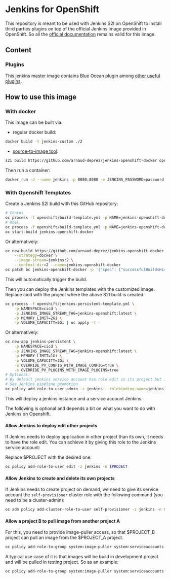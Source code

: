 # Jenkins for OpenShift

This repository is meant to be used with Jenkins S2I on OpenShift to install third parties plugins 
on top of the official Jenkins image provided in OpenShift.
So all the [official documentation](https://github.com/openshift/jenkins) remains valid for this image.

## Content

### Plugins

This jenkins master image contains Blue Ocean plugin among [other useful plugins](plugins.txt).

## How to use this image

### With docker

This image can be built via:

* regular docker build:

```sh
docker build -t jenkins-custom ./2
```

* [source-to-image tool](https://github.com/openshift/source-to-image):

```sh
s2i build https://github.com/arnaud-deprez/jenkins-openshift-docker openshift/jenkins-2-centos7:latest jenkins-custom --context-dir=./2
```

Then run a container:

```sh
docker run -d --name jenkins -p 8080:8080 -e JENKINS_PASSWORD=password -e OPENSHIFT_ENABLE_OAUTH=false jenkins-custom
```

### With Openshift Templates

Create a Jenkins S2I build with this GitHub repository:

```sh
# Centos
oc process -f openshift/build-template.yml -p NAME=jenkins-openshift-docker | oc apply -f -
# Rhel
oc process -f openshift/build-template.yml -p NAME=jenkins-openshift-docker -p DOCKERFILE_PATH=Dockerfile.rhel | oc apply -f -
oc start-build jenkins-openshift-docker
```

Or alternatively:

```sh
oc new-build https://github.com/arnaud-deprez/jenkins-openshift-docker.git \
    --strategy=docker \
    --image-stream=jenkins:2 \
    --context-dir=2 --name=jenkins-openshift-docker
oc patch bc jenkins-openshift-docker -p '{"spec": {"successfulBuildsHistoryLimit": 1, "failedBuildsHistoryLimit": 1}}'
```

This will automatically trigger the build.

Then you can deploy the Jenkins templates with the customized image. Replace cicd
with the project where the above S2I build is created:

```sh
oc process -f openshift/jenkins-persistent-template.yml \
    -p NAMESPACE=cicd \
    -p JENKINS_IMAGE_STREAM_TAG=jenkins-openshift:latest \
    -p MEMORY_LIMIT=2Gi \
    -p VOLUME_CAPACITY=5Gi | oc apply -f -
```

Or alternatively:

```sh
oc new-app jenkins-persistent \
    -p NAMESPACE=cicd \
    -p JENKINS_IMAGE_STREAM_TAG=jenkins-openshift:latest \
    -p MEMORY_LIMIT=1Gi \
    -p VOLUME_CAPACITY=2Gi \
    -e OVERRIDE_PV_CONFIG_WITH_IMAGE_CONFIG=true \
    -e OVERRIDE_PV_PLUGINS_WITH_IMAGE_PLUGINS=true
# Optional:
# By default jenkins service account has role edit in its project but it might be interesting to give him the admin role in its project
# See Jenkins pipeline promotion
oc policy add-role-to-user admin -z jenkins --rolebinding-name=jenkins_admin -n cicd
```

This will deploy a jenkins instance and a service account Jenkins.

The following is optional and depends a bit on what you want to do with Jenkins on Openshift.

#### Allow Jenkins to deploy edit other projects

If Jenkins needs to deploy application in other project than its own, it needs to have the role edit.
You can achieve it by giving this role to the Jenkins service account:

Replace $PROJECT with the desired one:

```sh
oc policy add-role-to-user edit -z jenkins -n $PROJECT
```

#### Allow Jenkins to create and delete its own projects

If Jenkins needs to create project on demand, we need to give its service account the `self-provisioner` cluster role with 
the following command (you need to be a cluster-admin):

```sh
oc adm policy add-cluster-role-to-user self-provisioner -z jenkins -n $PROJECT
```

#### Allow a project B to pull image from another project A

For this, you need to provide image-puller access, so that $PROJECT_B project can pull an image from the $PROJECT_A project.

```sh
oc policy add-role-to-group system:image-puller system:serviceaccounts:$PROJECT_B -n $PROJECT_A
```

A typical use case of it is that images will be build in development project and will be pulled in testing project.
So as an example:

```sh
oc policy add-role-to-group system:image-puller system:serviceaccounts:testing -n development
```